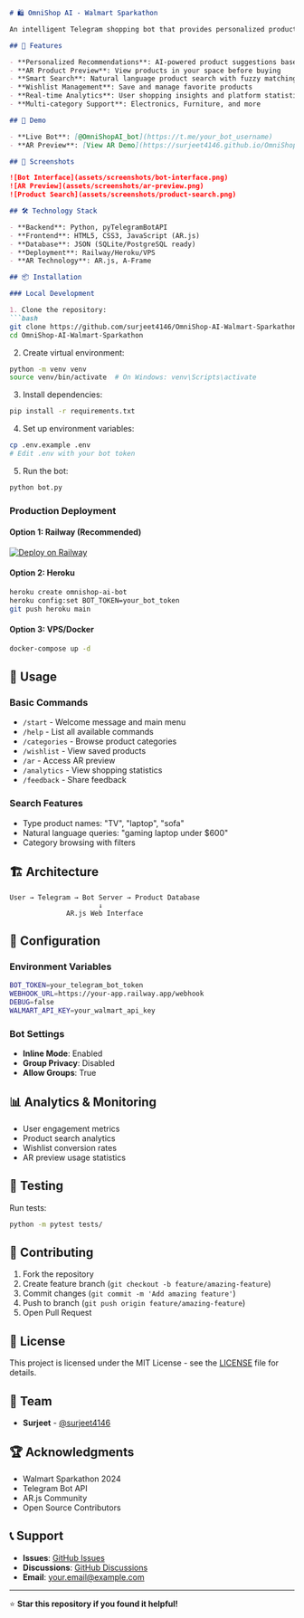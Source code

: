 ```markdown
# 🛍️ OmniShop AI - Walmart Sparkathon

An intelligent Telegram shopping bot that provides personalized product recommendations, AR previews, and seamless shopping experience.

## 🌟 Features

- **Personalized Recommendations**: AI-powered product suggestions based on user preferences
- **AR Product Preview**: View products in your space before buying
- **Smart Search**: Natural language product search with fuzzy matching
- **Wishlist Management**: Save and manage favorite products
- **Real-time Analytics**: User shopping insights and platform statistics
- **Multi-category Support**: Electronics, Furniture, and more

## 🚀 Demo

- **Live Bot**: [@OmniShopAI_bot](https://t.me/your_bot_username)
- **AR Preview**: [View AR Demo](https://surjeet4146.github.io/OmniShop-AI-Walmart-Sparkathon/ar.html)

## 📱 Screenshots

![Bot Interface](assets/screenshots/bot-interface.png)
![AR Preview](assets/screenshots/ar-preview.png)
![Product Search](assets/screenshots/product-search.png)

## 🛠️ Technology Stack

- **Backend**: Python, pyTelegramBotAPI
- **Frontend**: HTML5, CSS3, JavaScript (AR.js)
- **Database**: JSON (SQLite/PostgreSQL ready)
- **Deployment**: Railway/Heroku/VPS
- **AR Technology**: AR.js, A-Frame

## 📦 Installation

### Local Development

1. Clone the repository:
```bash
git clone https://github.com/surjeet4146/OmniShop-AI-Walmart-Sparkathon.git
cd OmniShop-AI-Walmart-Sparkathon
```

2. Create virtual environment:
```bash
python -m venv venv
source venv/bin/activate  # On Windows: venv\Scripts\activate
```

3. Install dependencies:
```bash
pip install -r requirements.txt
```

4. Set up environment variables:
```bash
cp .env.example .env
# Edit .env with your bot token
```

5. Run the bot:
```bash
python bot.py
```

### Production Deployment

#### Option 1: Railway (Recommended)
[![Deploy on Railway](https://railway.app/button.svg)](https://railway.app/new/template?template=https://github.com/surjeet4146/OmniShop-AI-Walmart-Sparkathon)

#### Option 2: Heroku
```bash
heroku create omnishop-ai-bot
heroku config:set BOT_TOKEN=your_bot_token
git push heroku main
```

#### Option 3: VPS/Docker
```bash
docker-compose up -d
```

## 🎯 Usage

### Basic Commands
- `/start` - Welcome message and main menu
- `/help` - List all available commands
- `/categories` - Browse product categories
- `/wishlist` - View saved products
- `/ar` - Access AR preview
- `/analytics` - View shopping statistics
- `/feedback` - Share feedback

### Search Features
- Type product names: "TV", "laptop", "sofa"
- Natural language queries: "gaming laptop under $600"
- Category browsing with filters

## 🏗️ Architecture

```
User → Telegram → Bot Server → Product Database
                      ↓
              AR.js Web Interface
```

## 🔧 Configuration

### Environment Variables
```bash
BOT_TOKEN=your_telegram_bot_token
WEBHOOK_URL=https://your-app.railway.app/webhook
DEBUG=false
WALMART_API_KEY=your_walmart_api_key
```

### Bot Settings
- **Inline Mode**: Enabled
- **Group Privacy**: Disabled
- **Allow Groups**: True

## 📊 Analytics & Monitoring

- User engagement metrics
- Product search analytics
- Wishlist conversion rates
- AR preview usage statistics

## 🧪 Testing

Run tests:
```bash
python -m pytest tests/
```

## 🤝 Contributing

1. Fork the repository
2. Create feature branch (`git checkout -b feature/amazing-feature`)
3. Commit changes (`git commit -m 'Add amazing feature'`)
4. Push to branch (`git push origin feature/amazing-feature`)
5. Open Pull Request

## 📄 License

This project is licensed under the MIT License - see the [LICENSE](LICENSE) file for details.

## 👥 Team

- **Surjeet** - [@surjeet4146](https://github.com/surjeet4146)

## 🏆 Acknowledgments

- Walmart Sparkathon 2024
- Telegram Bot API
- AR.js Community
- Open Source Contributors

## 📞 Support

- **Issues**: [GitHub Issues](https://github.com/surjeet4146/OmniShop-AI-Walmart-Sparkathon/issues)
- **Discussions**: [GitHub Discussions](https://github.com/surjeet4146/OmniShop-AI-Walmart-Sparkathon/discussions)
- **Email**: your.email@example.com

---

⭐ **Star this repository if you found it helpful!**
```